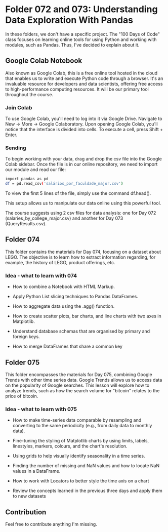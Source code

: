 # Folder 072 and 073: Understanding Data Exploration With Pandas

In these folders, we don't have a specific project. The "100 Days of Code" class focuses on learning online tools for using Python and working with modules, such as Pandas. Thus, I've decided to explain about it.

## Google Colab Notebook

Also known as Google Colab, this is a free online tool hosted in the cloud that enables us to write and execute Python code through a browser. It's an invaluable resource for developers and data scientists, offering free access to high-performance computing resources. It will be our primary tool throughout the course.

### Join Colab

To use Google Colab, you'll need to log into it via Google Drive. Navigate to New → More → Google Colaboratory.
Upon opening Google Colab, you'll notice that the interface is divided into cells. To execute a cell, press Shift + Enter.

### Sending

To begin working with your data, drag and drop the csv file into the Google Colab sidebar. Once the file is in our online repository, we need to import our module and read our file:
```bash
import pandas as pd
df = pd.read_csv('salários_por_faculdade_major.csv')
```

To view the first 5 lines of the file, simply use the command df.head().

This setup allows us to manipulate our data online using this powerful tool.

The course suggests using 2 csv files for data analysis: one for Day 072 (salaries_by_college_major.csv) and another for Day 073 (QueryResults.csv).




## Folder 074

This folder contains the materials for Day 074, focusing on a dataset about LEGO. The objective is to learn how to extract information regarding, for example, the history of LEGO, product offerings, etc.

### Idea - what to learn with 074
* How to combine a Notebook with HTML Markup.

* Apply Python List slicing techniques to Pandas DataFrames.

* How to aggregate data using the .agg() function.

* How to create scatter plots, bar charts, and line charts with two axes in Matplotlib.

* Understand database schemas that are organised by primary and foreign keys.

* How to merge DataFrames that share a common key


## Folder 075

This folder encompasses the materials for Day 075, combining Google Trends with other time series data. Google Trends allows us to access data on the popularity of Google searches. This lesson will explore how to analyze trends, such as how the search volume for "bitcoin" relates to the price of bitcoin.

### Idea - what to learn with 075
* How to make time-series data comparable by resampling and converting to the same periodicity (e.g., from daily data to monthly data).

* Fine-tuning the styling of Matplotlib charts by using limits, labels, linestyles, markers, colours, and the chart's resolution.

* Using grids to help visually identify seasonality in a time series.

* Finding the number of missing and NaN values and how to locate NaN values in a DataFrame.

* How to work with Locators to better style the time axis on a chart

* Review the concepts learned in the previous three days and apply them to new datasets


## Contribution

Feel free to contribute anything I'm missing.